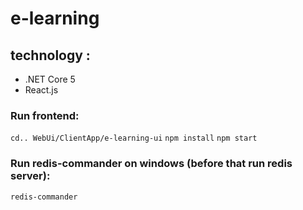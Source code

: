 # e-learning

## technology :
- .NET Core 5
- React.js

### Run frontend:
`cd.. WebUi/ClientApp/e-learning-ui` 
`npm install`
`npm start`

### Run redis-commander on windows (before that run redis server):

`redis-commander`
